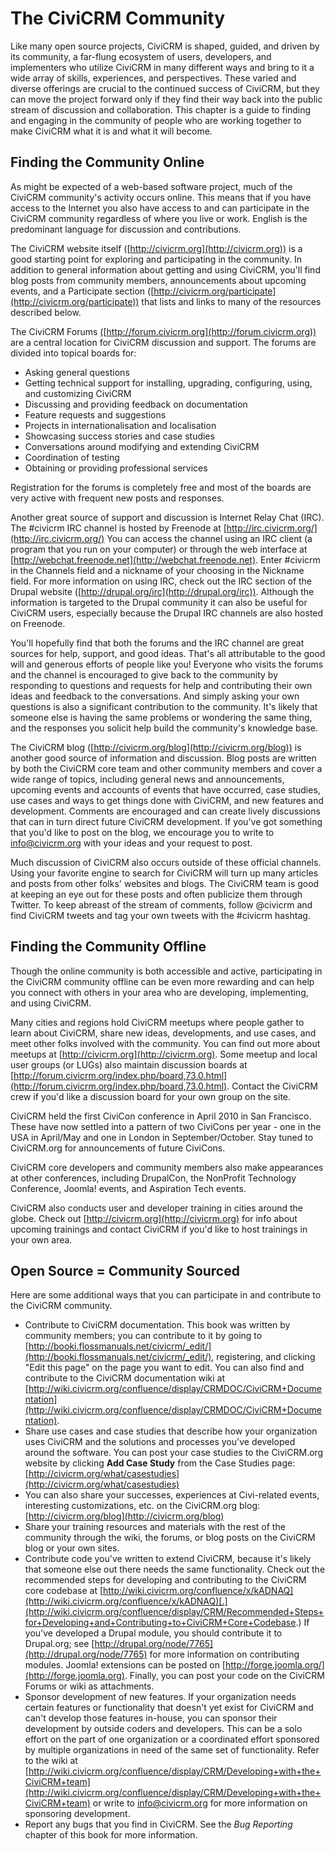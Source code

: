 The CiviCRM Community
=====================

Like many open source projects, CiviCRM is shaped, guided, and driven by
its community, a far-flung ecosystem of users, developers, and
implementers who utilize CiviCRM in many different ways and bring to it
a wide array of skills, experiences, and perspectives. These varied and
diverse offerings are crucial to the continued success of CiviCRM, but
they can move the project forward only if they find their way back into
the public stream of discussion and collaboration. This chapter is a
guide to finding and engaging in the community of people who are working
together to make CiviCRM what it is and what it will become.

Finding the Community Online
----------------------------

As might be expected of a web-based software project, much of the
CiviCRM community's activity occurs online. This means that if you have
access to the Internet you also have access to and can participate in
the CiviCRM community regardless of where you live or work. English is
the predominant language for discussion and contributions.

The CiviCRM website itself ([http://civicrm.org](http://civicrm.org)) is
a good starting point for exploring and participating in the community.
In addition to general information about getting and using CiviCRM,
you'll find blog posts from community members, announcements about
upcoming events, and a Participate section
([http://civicrm.org/participate](http://civicrm.org/participate)) that
lists and links to many of the resources described below.

The CiviCRM Forums
[(](http://forum.civicrm.org)[http://forum.civicrm.org](http://forum.civicrm.org))
are a central location for CiviCRM discussion and support. The forums
are divided into topical boards for:

-   Asking general questions
-   Getting technical support for installing, upgrading, configuring,
    using, and customizing CiviCRM
-   Discussing and providing feedback on documentation
-   Feature requests and suggestions
-   Projects in internationalisation and localisation
-   Showcasing success stories and case studies
-   Conversations around modifying and extending CiviCRM
-   Coordination of testing
-   Obtaining or providing professional services

Registration for the forums is completely free and most of the boards
are very active with frequent new posts and responses.

Another great source of support and discussion is Internet Relay Chat
(IRC). The #civicrm IRC channel is hosted by Freenode at
[http://irc.civicrm.org/](http://irc.civicrm.org/) You can access the
channel using an IRC client (a program that you run on your computer) or
through the web interface at
[http://webchat.freenode.net](http://webchat.freenode.net). Enter
\#civicrm in the Channels field and a nickname of your choosing in the
Nickname field. For more information on using IRC, check out the IRC
section of the Drupal website
([http://drupal.org/irc](http://drupal.org/irc)). Although the
information is targeted to the Drupal community it can also be useful
for CiviCRM users, especially because the Drupal IRC channels are also
hosted on Freenode.

You'll hopefully find that both the forums and the IRC channel are great
sources for help, support, and good ideas. That's all attributable to
the good will and generous efforts of people like you! Everyone who
visits the forums and the channel is encouraged to give back to the
community by responding to questions and requests for help and
contributing their own ideas and feedback to the conversations. And
simply asking your own questions is also a significant contribution to
the community. It's likely that someone else is having the same problems
or wondering the same thing, and the responses you solicit help build
the community's knowledge base.

The CiviCRM blog ([http://civicrm.org/blog](http://civicrm.org/blog)) is
another good source of information and discussion. Blog posts are
written by both the CiviCRM core team and other community members and
cover a wide range of topics, including general news and announcements,
upcoming events and accounts of events that have occurred, case studies,
use cases and ways to get things done with CiviCRM, and new features and
development. Comments are encouraged and can create lively discussions
that can in turn direct future CiviCRM development. If you've got
something that you'd like to post on the blog, we encourage you to write
to [info@civicrm.org](mailto:info@civicrm.org) with your ideas and your
request to post.

Much discussion of CiviCRM also occurs outside of these official
channels. Using your favorite engine to search for CiviCRM will turn up
many articles and posts from other folks' websites and blogs. The
CiviCRM team is good at keeping an eye out for these posts and often
publicize them through Twitter. To keep abreast of the stream of
comments, follow @civicrm and find CiviCRM tweets and tag your own
tweets with the #civicrm hashtag.

Finding the Community Offline
-----------------------------

Though the online community is both accessible and active, participating
in the CiviCRM community offline can be even more rewarding and can help
you connect with others in your area who are developing, implementing,
and using CiviCRM.

Many cities and regions hold CiviCRM meetups where people gather to
learn about CiviCRM, share new ideas, developments, and use cases, and
meet other folks involved with the community. You can find out more
about meetups at [http://civicrm.org](http://civicrm.org). Some meetup
and local user groups (or LUGs) also maintain discussion boards at
[http://forum.civicrm.org/index.php/board,73.0.html](http://forum.civicrm.org/index.php/board,73.0.html).
Contact the CiviCRM crew if you'd like a discussion board for your own
group on the site.

CiviCRM held the first CiviCon conference in April 2010 in San
Francisco. These have now settled into a pattern of two CiviCons per
year - one in the USA in April/May and one in London in
September/October. Stay tuned to CiviCRM.org for announcements of future
CiviCons.

CiviCRM core developers and community members also make appearances at
other conferences, including DrupalCon, the NonProfit Technology
Conference, Joomla! events, and Aspiration Tech events.

CiviCRM also conducts user and developer training in cities around the
globe. Check out [http://civicrm.org](http://civicrm.org) for info about
upcoming trainings and contact CiviCRM if you'd like to host trainings
in your own area.

Open Source = Community Sourced
-------------------------------

Here are some additional ways that you can participate in and contribute
to the CiviCRM community.

-   Contribute to CiviCRM documentation. This book was written by
    community members; you can contribute to it by going to
    [http://booki.flossmanuals.net/civicrm/_edit/](http://booki.flossmanuals.net/civicrm/_edit/),
    registering, and clicking "Edit this page" on the page you want to
    edit. You can also find and contribute to the CiviCRM documentation
    wiki at
    [http://wiki.civicrm.org/confluence/display/CRMDOC/CiviCRM+Documentation](http://wiki.civicrm.org/confluence/display/CRMDOC/CiviCRM+Documentation).
-   Share use cases and case studies that describe how your organization
    uses CiviCRM and the solutions and processes you've developed around
    the software. You can post your case studies to the CiviCRM.org
    website by clicking **Add Case Study** from the Case Studies page:
    [http://civicrm.org/what/casestudies](http://civicrm.org/what/casestudies)
-   You can also share your successes, experiences at Civi-related
    events, interesting customizations, etc. on the CiviCRM.org blog:
    [http://civicrm.org/blog](http://civicrm.org/blog) 
-   Share your training resources and materials with the rest of the
    community through the wiki, the forums, or blog posts on the CiviCRM
    blog or your own sites.
-   Contribute code you've written to extend CiviCRM, because it's
    likely that someone else out there needs the same functionality.
    Check out the recommended steps for developing and contributing to
    the CiviCRM core codebase
    at [http://wiki.civicrm.org/confluence/x/kADNAQ](http://wiki.civicrm.org/confluence/x/kADNAQ)[.](http://wiki.civicrm.org/confluence/display/CRM/Recommended+Steps+for+Developing+and+Contributing+to+CiviCRM+Core+Codebase.)
    If you've developed a Drupal module, you should contribute it to
    Drupal.org; see
    [http://drupal.org/node/7765](http://drupal.org/node/7765) for more
    information on contributing modules. Joomla! extensions can be
    posted on [http://forge.joomla.org/](http://forge.joomla.org).
    Finally, you can post your code on the CiviCRM Forums or wiki as
    attachments.
-   Sponsor development of new features. If your organization needs
    certain features or functionality that doesn't yet exist for CiviCRM
    and can't develop those features in-house, you can sponsor their
    development by outside coders and developers. This can be a solo
    effort on the part of one organization or a coordinated effort
    sponsored by multiple organizations in need of the same set of
    functionality. Refer to the wiki at
    [http://wiki.civicrm.org/confluence/display/CRM/Developing+with+the+CiviCRM+team](http://wiki.civicrm.org/confluence/display/CRM/Developing+with+the+CiviCRM+team)
    or write to [info@civicrm.org](mailto:info@civicrm.org) for more
    information on sponsoring development.
-   Report any bugs that you find in CiviCRM. See the *Bug Reporting*
    chapter of this book for more information.

